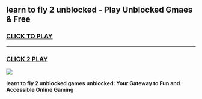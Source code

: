 
## learn to fly 2 unblocked - Play Unblocked Gmaes & Free
<h3>
<a href="https://premium.freeplayer.one?title=learn_to_fly_2_unblocked&ref=19F">CLICK TO PLAY</a></h3>
<hr>

<h3>
<a href="https://premium.freeplayer.one?title=learn_to_fly_2_unblocked&ref=19F">CLICK 2 PLAY</a>
  
</h3>

<a href="https://premium.freeplayer.one?title=learn_to_fly_2_unblocked&ref=19F/"><img src="https://clearcache.store/games.png"></a>


**learn to fly 2 unblocked games unblocked: Your Gateway to Fun and Accessible Online Gaming**
